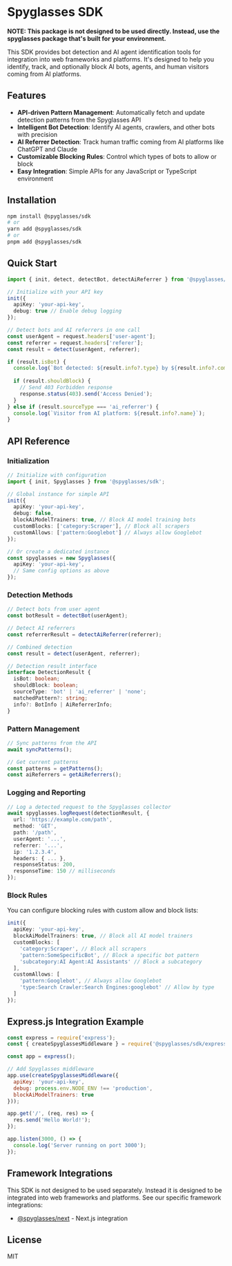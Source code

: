 # Spyglasses SDK

**NOTE: This package is not designed to be used directly. Instead, use the spyglasses package that's built for your environment.**

This SDK provides bot detection and AI agent identification tools for integration into web frameworks and platforms. It's designed to help you identify, track, and optionally block AI bots, agents, and human visitors coming from AI platforms.

## Features

- **API-driven Pattern Management**: Automatically fetch and update detection patterns from the Spyglasses API
- **Intelligent Bot Detection**: Identify AI agents, crawlers, and other bots with precision
- **AI Referrer Detection**: Track human traffic coming from AI platforms like ChatGPT and Claude
- **Customizable Blocking Rules**: Control which types of bots to allow or block
- **Easy Integration**: Simple APIs for any JavaScript or TypeScript environment

## Installation

```bash
npm install @spyglasses/sdk
# or
yarn add @spyglasses/sdk
# or
pnpm add @spyglasses/sdk
```

## Quick Start

```typescript
import { init, detect, detectBot, detectAiReferrer } from '@spyglasses/sdk';

// Initialize with your API key
init({
  apiKey: 'your-api-key',
  debug: true // Enable debug logging
});

// Detect bots and AI referrers in one call
const userAgent = request.headers['user-agent'];
const referrer = request.headers['referer'];
const result = detect(userAgent, referrer);

if (result.isBot) {
  console.log(`Bot detected: ${result.info?.type} by ${result.info?.company}`);
  
  if (result.shouldBlock) {
    // Send 403 Forbidden response
    response.status(403).send('Access Denied');
  }
} else if (result.sourceType === 'ai_referrer') {
  console.log(`Visitor from AI platform: ${result.info?.name}`);
}
```

## API Reference

### Initialization

```typescript
// Initialize with configuration
import { init, Spyglasses } from '@spyglasses/sdk';

// Global instance for simple API
init({
  apiKey: 'your-api-key',
  debug: false,
  blockAiModelTrainers: true, // Block AI model training bots
  customBlocks: ['category:Scraper'], // Block all scrapers
  customAllows: ['pattern:Googlebot'] // Always allow Googlebot
});

// Or create a dedicated instance
const spyglasses = new Spyglasses({
  apiKey: 'your-api-key',
  // Same config options as above
});
```

### Detection Methods

```typescript
// Detect bots from user agent
const botResult = detectBot(userAgent);

// Detect AI referrers
const referrerResult = detectAiReferrer(referrer);

// Combined detection
const result = detect(userAgent, referrer);

// Detection result interface
interface DetectionResult {
  isBot: boolean;
  shouldBlock: boolean;
  sourceType: 'bot' | 'ai_referrer' | 'none';
  matchedPattern?: string;
  info?: BotInfo | AiReferrerInfo;
}
```

### Pattern Management

```typescript
// Sync patterns from the API
await syncPatterns();

// Get current patterns
const patterns = getPatterns();
const aiReferrers = getAiReferrers();
```

### Logging and Reporting

```typescript
// Log a detected request to the Spyglasses collector
await spyglasses.logRequest(detectionResult, {
  url: 'https://example.com/path',
  method: 'GET',
  path: '/path',
  userAgent: '...',
  referrer: '...',
  ip: '1.2.3.4',
  headers: { ... },
  responseStatus: 200,
  responseTime: 150 // milliseconds
});
```

### Block Rules

You can configure blocking rules with custom allow and block lists:

```typescript
init({
  apiKey: 'your-api-key',
  blockAiModelTrainers: true, // Block all AI model trainers
  customBlocks: [
    'category:Scraper', // Block all scrapers
    'pattern:SomeSpecificBot', // Block a specific bot pattern
    'subcategory:AI Agent:AI Assistants' // Block a subcategory
  ],
  customAllows: [
    'pattern:Googlebot', // Always allow Googlebot
    'type:Search Crawler:Search Engines:googlebot' // Allow by type
  ]
});
```

## Express.js Integration Example

```javascript
const express = require('express');
const { createSpyglassesMiddleware } = require('@spyglasses/sdk/express');

const app = express();

// Add Spyglasses middleware
app.use(createSpyglassesMiddleware({
  apiKey: 'your-api-key',
  debug: process.env.NODE_ENV !== 'production',
  blockAiModelTrainers: true
}));

app.get('/', (req, res) => {
  res.send('Hello World!');
});

app.listen(3000, () => {
  console.log('Server running on port 3000');
});
```

## Framework Integrations

This SDK is not designed to be used separately. Instead it is designed to be integrated into web frameworks and platforms. See our specific framework integrations:

- [@spyglasses/next](https://www.npmjs.com/package/@spyglasses/next) - Next.js integration

## License

MIT
